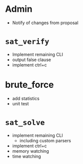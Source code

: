 # Admin
- Notify of changes from proposal

# `sat_verify`
- Implement remaining CLI
- output false clause
- implement ctrl+c

# brute_force
- add statistics
- unit test

# `sat_solve`
- implement remaining CLI
    - including custom parsers
- implement ctrl+c
- memory watching
- time watching

#
